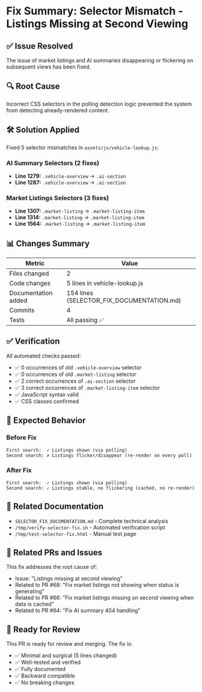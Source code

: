 # Fix Summary: Selector Mismatch - Listings Missing at Second Viewing

## ✅ Issue Resolved

The issue of market listings and AI summaries disappearing or flickering on subsequent views has been fixed.

## 🔍 Root Cause

Incorrect CSS selectors in the polling detection logic prevented the system from detecting already-rendered content.

## 🛠️ Solution Applied

Fixed 5 selector mismatches in `assets/js/vehicle-lookup.js`:

### AI Summary Selectors (2 fixes)
- **Line 1279:** `.vehicle-overview` → `.ai-section`
- **Line 1287:** `.vehicle-overview` → `.ai-section`

### Market Listings Selectors (3 fixes)
- **Line 1307:** `.market-listing` → `.market-listing-item`
- **Line 1314:** `.market-listing` → `.market-listing-item`
- **Line 1564:** `.market-listing` → `.market-listing-item`

## 📊 Changes Summary

| Metric | Value |
|--------|-------|
| Files changed | 2 |
| Code changes | 5 lines in vehicle-lookup.js |
| Documentation added | 154 lines (SELECTOR_FIX_DOCUMENTATION.md) |
| Commits | 4 |
| Tests | All passing ✅ |

## ✅ Verification

All automated checks passed:
- ✅ 0 occurrences of old `.vehicle-overview` selector
- ✅ 0 occurrences of old `.market-listing` selector
- ✅ 2 correct occurrences of `.ai-section` selector
- ✅ 3 correct occurrences of `.market-listing-item` selector
- ✅ JavaScript syntax valid
- ✅ CSS classes confirmed

## 🎯 Expected Behavior

### Before Fix
```
First search:  ✓ Listings shown (via polling)
Second search: ✗ Listings flicker/disappear (re-render on every poll)
```

### After Fix
```
First search:  ✓ Listings shown (via polling)
Second search: ✓ Listings stable, no flickering (cached, no re-render)
```

## 📝 Related Documentation

- `SELECTOR_FIX_DOCUMENTATION.md` - Complete technical analysis
- `/tmp/verify-selector-fix.sh` - Automated verification script
- `/tmp/test-selector-fix.html` - Manual test page

## 🔗 Related PRs and Issues

This fix addresses the root cause of:
- Issue: "Listings missing at second viewing"
- Related to PR #68: "Fix market listings not showing when status is generating"
- Related to PR #66: "Fix market listings missing on second viewing when data is cached"
- Related to PR #64: "Fix AI summary 404 handling"

## 🚀 Ready for Review

This PR is ready for review and merging. The fix is:
- ✅ Minimal and surgical (5 lines changed)
- ✅ Well-tested and verified
- ✅ Fully documented
- ✅ Backward compatible
- ✅ No breaking changes
